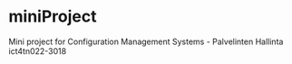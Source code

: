 # miniProject
Mini project for Configuration Management Systems - Palvelinten Hallinta ict4tn022-3018
